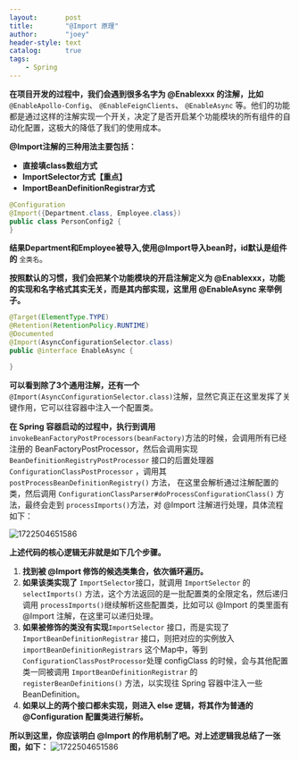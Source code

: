 ```yaml
---
layout:       post
title:        "@Import 原理"
author:       "joey"
header-style: text
catalog:      true
tags:
    - Spring
---
```

**在项目开发的过程中，我们会遇到很多名字为 @Enablexxx 的注解，比如** `@EnableApollo-Config`、 `@EnableFeignClients`、 `@EnableAsync` 等。他们的功能都是通过这样的注解实现一个开关，决定了是否开启某个功能模块的所有组件的自动化配置，这极大的降低了我们的使用成本。

**@Import注解的三种用法主要包括：**

* **直接填class数组方式**
* **ImportSelector方式【重点】**
* **ImportBeanDefinitionRegistrar方式**

```java
@Configuration
@Import({Department.class, Employee.class})
public class PersonConfig2 {
}
```

**结果Department和Employee被导入,使用@Import导入bean时，id默认是组件的** `全类名`。

**按照默认的习惯，我们会把某个功能模块的开启注解定义为 @Enablexxx，功能的实现和名字格式其实无关，而是其内部实现，这里用 @EnableAsync 来举例子。**

```java
@Target(ElementType.TYPE)
@Retention(RetentionPolicy.RUNTIME)
@Documented
@Import(AsyncConfigurationSelector.class)
public @interface EnableAsync {

}
```

**可以看到除了3个通用注解，还有一个** `@Import(AsyncConfigurationSelector.class)`注解，显然它真正在这里发挥了关键作用，它可以往容器中注入一个配置类。

**在 Spring 容器启动的过程中，执行到调用** `invokeBeanFactoryPostProcessors(beanFactory)`方法的时候，会调用所有已经注册的 BeanFactoryPostProcessor，然后会调用实现 `BeanDefinitionRegistryPostProcessor` 接口的后置处理器 `ConfigurationClassPostProcessor` ，调用其 `postProcessBeanDefinitionRegistry()` 方法， 在这里会解析通过注解配置的类，然后调用 `ConfigurationClassParser#doProcessConfigurationClass()` 方法，最终会走到 `processImports()`方法，对 @Import 注解进行处理，具体流程如下：

![1722504651586](https://note.youdao.com/yws/api/personal/file/WEB3704b3660657e4eea615f0b9dddb2f6e?method=download&shareKey=7213275fc3486324b67ac75dbb117427)

**上述代码的核心逻辑无非就是如下几个步骤。**

1. **找到被 @Import 修饰的候选类集合，依次循环遍历。**
2. **如果该类实现了** `ImportSelector`接口，就调用 `ImportSelector` 的 `selectImports()` 方法，这个方法返回的是一批配置类的全限定名，然后递归调用 `processImports()`继续解析这些配置类，比如可以 @Import 的类里面有 @Import 注解，在这里可以递归处理。
3. **如果被修饰的类没有实现**`ImportSelector` 接口，而是实现了 `ImportBeanDefinitionRegistrar` 接口，则把对应的实例放入 `importBeanDefinitionRegistrars` 这个Map中，等到 `ConfigurationClassPostProcessor`处理 configClass 的时候，会与其他配置类一同被调用 `ImportBeanDefinitionRegistrar` 的 `registerBeanDefinitions()` 方法，以实现往 Spring 容器中注入一些 BeanDefinition。
4. **如果以上的两个接口都未实现，则进入 else 逻辑，将其作为普通的 @Configuration 配置类进行解析。**

**所以到这里，你应该明白 @Import 的作用机制了吧。对上述逻辑我总结了一张图，如下：**
![1722504651586](https://note.youdao.com/yws/api/personal/file/WEB5ee014d2ee06ce03646aea3bc7f4bb43?method=download&shareKey=a90cc6218aaab4afe8c99956e58e89d7)